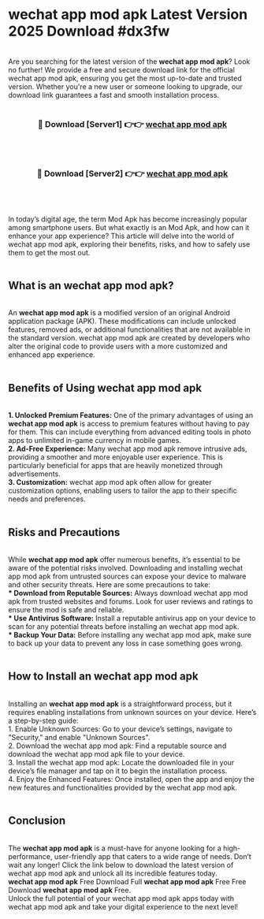# wechat app mod apk Latest Version 2025 Download #dx3fw<br>
<br>
Are you searching for the latest version of the <strong>wechat app mod apk</strong>? Look no further! We provide a free and secure download link for the official wechat app mod apk, ensuring you get the most up-to-date and trusted version. Whether you're a new user or someone looking to upgrade, our download link guarantees a fast and smooth installation process.
<br>
<br>
<div align="center">
<h3>🔴 Download [Server1] 👉👉 <a href="https://modyolo.store/wechat_app_mod_apk">wechat app mod apk</a></h3><br>
<br>
<h3>🔴 Download [Server2] 👉👉 <a href="https://modyolo.store/=wechat_app_mod_apk">wechat app mod apk</a></h3><br>
</div>
<br>
<br>
In today’s digital age, the term Mod Apk has become increasingly popular among smartphone users. But what exactly is an Mod Apk, and how can it enhance your app experience? This article will delve into the world of wechat app mod apk, exploring their benefits, risks, and how to safely use them to get the most out.
<br>
<br>
<h2>What is an wechat app mod apk?</h2>
<br>
An <strong>wechat app mod apk</strong> is a modified version of an original Android application package (APK). These modifications can include unlocked features, removed ads, or additional functionalities that are not available in the standard version. wechat app mod apk are created by developers who alter the original code to provide users with a more customized and enhanced app experience.
<br>
<br>
<h2>Benefits of Using wechat app mod apk</h2>
<br>
<strong> 1. Unlocked Premium Features:</strong> One of the primary advantages of using an <strong>wechat app mod apk</strong> is access to premium features without having to pay for them. This can include everything from advanced editing tools in photo apps to unlimited in-game currency in mobile games.
<br>
<strong> 2. Ad-Free Experience:</strong> Many wechat app mod apk remove intrusive ads, providing a smoother and more enjoyable user experience. This is particularly beneficial for apps that are heavily monetized through advertisements.
<br>
<strong> 3. Customization:</strong> wechat app mod apk often allow for greater customization options, enabling users to tailor the app to their specific needs and preferences.
<br>
<br>
<h2>Risks and Precautions</h2>
<br>
While <strong>wechat app mod apk</strong> offer numerous benefits, it’s essential to be aware of the potential risks involved. Downloading and installing wechat app mod apk from untrusted sources can expose your device to malware and other security threats. Here are some precautions to take:
<br>
<strong> * Download from Reputable Sources:</strong> Always download wechat app mod apk from trusted websites and forums. Look for user reviews and ratings to ensure the mod is safe and reliable.
<br>
<strong> * Use Antivirus Software:</strong> Install a reputable antivirus app on your device to scan for any potential threats before installing an wechat app mod apk.
<br>
<strong> * Backup Your Data:</strong> Before installing any wechat app mod apk, make sure to back up your data to prevent any loss in case something goes wrong.
<br>
<br>
<h2>How to Install an wechat app mod apk</h2>
<br>
Installing an <strong>wechat app mod apk</strong> is a straightforward process, but it requires enabling installations from unknown sources on your device. Here’s a step-by-step guide:
<br>
 1. Enable Unknown Sources: Go to your device’s settings, navigate to "Security," and enable "Unknown Sources".
<br>
 2. Download the wechat app mod apk: Find a reputable source and download the wechat app mod apk file to your device.
<br>
 3. Install the wechat app mod apk: Locate the downloaded file in your device’s file manager and tap on it to begin the installation process.
<br>
 4. Enjoy the Enhanced Features: Once installed, open the app and enjoy the new features and functionalities provided by the wechat app mod apk.
<br>
<br>
<h2><strong>Conclusion</strong></h2>
<br>
The <strong>wechat app mod apk</strong> is a must-have for anyone looking for a high-performance, user-friendly app that caters to a wide range of needs. Don’t wait any longer! Click the link below to download the latest version of wechat app mod apk and unlock all its incredible features today.
<br>
<strong>wechat app mod apk</strong> Free Download Full <strong>wechat app mod apk</strong> Free Free Download <strong>wechat app mod apk</strong> Free.
<br>
Unlock the full potential of your wechat app mod apk apps today with wechat app mod apk and take your digital experience to the next level!

